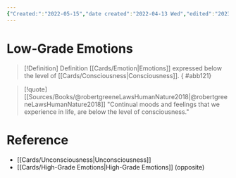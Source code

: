 ```yaml
---
{"Created:":"2022-05-15","date created":"2022-04-13 Wed","edited":"2023-04-06 Thu","dg-publish":true,"permalink":"/cards/low-grade-emotions/","dgPassFrontmatter":true}
---
```


# Low-Grade Emotions

> [!Definition] Definition
> [[Cards/Emotion\|Emotions]] expressed below the level of [[Cards/Consciousness\|Consciousness]].
{ #abb121}


> [!quote] [[Sources/Books/@robertgreeneLawsHumanNature2018\|@robertgreeneLawsHumanNature2018]]
> "Continual moods and feelings that we experience in life, are below the level of consciousness."

# Reference

- [[Cards/Unconsciousness\|Unconsciousness]]
- [[Cards/High-Grade Emotions\|High-Grade Emotions]] (opposite)